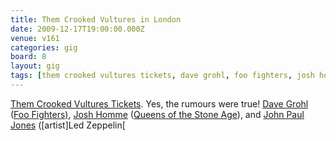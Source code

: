 ```yaml
---
title: Them Crooked Vultures in London
date: 2009-12-17T19:00:00.000Z
venue: v161
categories: gig
board: 8
layout: gig
tags: [them crooked vultures tickets, dave grohl, foo fighters, josh homme, queens, stone age, john paul jones, led zeppelin]
---
```

<a href="/wiki/them+crooked+vultures+tickets">Them Crooked Vultures Tickets</a>. Yes, the rumours were true! <a href="/wiki/dave+grohl">Dave Grohl</a> (<a href="/wiki/foo+fighters+">Foo Fighters)</a>, <a href="/wiki/josh+homme">Josh Homme</a> (<a href="/wiki/queens+of+the+stone+age">Queens of the Stone Age</a>), and <a href="/wiki/john+paul+jones">John Paul Jones</a> ([artist]Led Zeppelin[